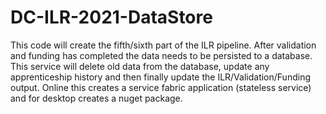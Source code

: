 # DC-ILR-2021-DataStore

This code will create the fifth/sixth part of the ILR pipeline. 
After validation and funding has completed the data needs to be persisted to a database.
This service will delete old data from the database, update any apprenticeship history and then finally update the ILR/Validation/Funding output.
Online this creates a service fabric application (stateless service) and for desktop creates a nuget package.


